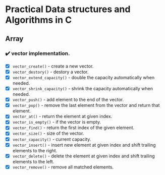 # Practical Data structures and Algorithms in C

## Array

### :heavy_check_mark: vector implementation. 

- [x] `vector_create()` - create a new vector.
- [x] `vector_destory()`  - destory a vector. 
- [x] `vector_extend_capacity()` - double the capacity automatically when needed.
- [x] `vector_shrink_capacity()` - shrink the capacity automatically when needed.
- [x] `vector_push()` - add element to the end of the vector.
- [x] `vector_pop()` - remove the last element from the vector and return that element.
- [x] `vector_at()` - return the element at given index.
- [x] `vector_is_empty()` - if the vector is empty.
- [x] `vector_find()` - return the first index of the given element.
- [x] `vector_size()` - size of the vector.
- [x] `vector_capacity()` - current capacity.
- [x] `vector_insert()` - insert new element at given index and shift trailing elements to the right.
- [x] `vector_delete()` - delete the element at given index and shift trailing elements to the left.
- [x] `vector_remove()` - remove all matched elements.
